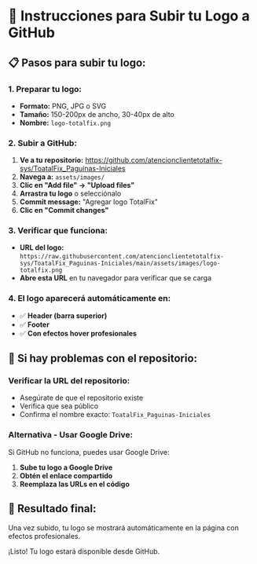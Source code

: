 # 🚀 Instrucciones para Subir tu Logo a GitHub

## 📋 **Pasos para subir tu logo:**

### **1. Preparar tu logo:**
- **Formato:** PNG, JPG o SVG
- **Tamaño:** 150-200px de ancho, 30-40px de alto
- **Nombre:** `logo-totalfix.png`

### **2. Subir a GitHub:**
1. **Ve a tu repositorio:** https://github.com/atencionclientetotalfix-sys/ToatalFix_Paguinas-Iniciales
2. **Navega a:** `assets/images/`
3. **Clic en "Add file" → "Upload files"**
4. **Arrastra tu logo** o selecciónalo
5. **Commit message:** "Agregar logo TotalFix"
6. **Clic en "Commit changes"**

### **3. Verificar que funciona:**
- **URL del logo:** `https://raw.githubusercontent.com/atencionclientetotalfix-sys/ToatalFix_Paguinas-Iniciales/main/assets/images/logo-totalfix.png`
- **Abre esta URL** en tu navegador para verificar que se carga

### **4. El logo aparecerá automáticamente en:**
- ✅ **Header (barra superior)**
- ✅ **Footer**
- ✅ **Con efectos hover profesionales**

## 🔧 **Si hay problemas con el repositorio:**

### **Verificar la URL del repositorio:**
- Asegúrate de que el repositorio existe
- Verifica que sea público
- Confirma el nombre exacto: `ToatalFix_Paguinas-Iniciales`

### **Alternativa - Usar Google Drive:**
Si GitHub no funciona, puedes usar Google Drive:
1. **Sube tu logo a Google Drive**
2. **Obtén el enlace compartido**
3. **Reemplaza las URLs en el código**

## 📱 **Resultado final:**
Una vez subido, tu logo se mostrará automáticamente en la página con efectos profesionales.

¡Listo! Tu logo estará disponible desde GitHub.
